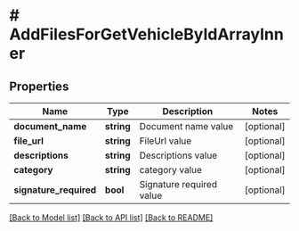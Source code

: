 # # AddFilesForGetVehicleByIdArrayInner

## Properties

Name | Type | Description | Notes
------------ | ------------- | ------------- | -------------
**document_name** | **string** | Document name value | [optional]
**file_url** | **string** | FileUrl value | [optional]
**descriptions** | **string** | Descriptions value | [optional]
**category** | **string** | category value | [optional]
**signature_required** | **bool** | Signature required value | [optional]

[[Back to Model list]](../../README.md#models) [[Back to API list]](../../README.md#endpoints) [[Back to README]](../../README.md)
